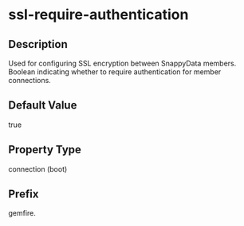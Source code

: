 # ssl-require-authentication

## Description

Used for configuring SSL encryption between SnappyData members. Boolean indicating whether to require authentication for member connections.

## Default Value

true

## Property Type

connection (boot)

## Prefix

gemfire.
